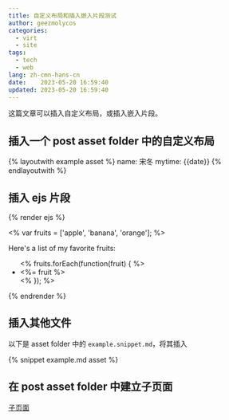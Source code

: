 ```yaml
---
title: 自定义布局和插入嵌入片段测试
author: geezmolycos
categories:
  - virt
  - site
tags:
  - tech
  - web
lang: zh-cmn-hans-cn
date:    2023-05-20 16:59:40
updated: 2023-05-20 16:59:40
---
```


这篇文章可以插入自定义布局，或插入嵌入片段。

## 插入一个 post asset folder 中的自定义布局

{% layoutwith example asset %}
name: 宋冬
mytime: {{date}}
{% endlayoutwith %}

<!-- more -->

## 插入 ejs 片段

{% render ejs %}
<div id="my-ejs-page">
  <% var fruits = ['apple', 'banana', 'orange']; %>
  <p>Here's a list of my favorite fruits:</p>
  <ul>
    <% fruits.forEach(function(fruit) { %>
      <li><%= fruit %></li>
    <% }); %>
  </ul>
</div>
{% endrender %}

## 插入其他文件

以下是 asset folder 中的 `example.snippet.md`，将其插入

{% snippet example.md asset %}

## 在 post asset folder 中建立子页面

[子页面](render.html)
